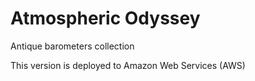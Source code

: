 # Atmospheric Odyssey

Antique barometers collection

This version is deployed to Amazon Web Services (AWS)

